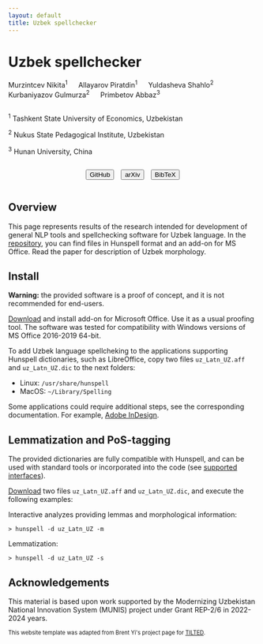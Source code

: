 ```yaml
---
layout: default
title: Uzbek spellchecker
---
```


# Uzbek spellchecker

<!-- Authors -->
<div class="authors">
  <div>
    Murzintcev&nbsp;Nikita<sup>1</sup>
    &emsp;
    Allayarov&nbsp;Piratdin<sup>1</sup>
    &emsp;
    Yuldasheva&nbsp;Shahlo<sup>2</sup>
    &emsp;
    Kurbaniyazov&nbsp;Gulmurza<sup>2</sup>
    &emsp;
    Primbetov&nbsp;Abbaz<sup>3</sup>
  </div>
</div>

<div style="height: 1em"></div>

<!-- Affiliations -->
<div class="affiliations">
  <p><sup>1</sup> Tashkent State University of Economics, Uzbekistan</p>
  <p><sup>2</sup> Nukus State Pedagogical Institute, Uzbekistan</p>
  <p><sup>3</sup> Hunan University, China</p>
</div>
<div style="height: 1em"></div>

<!-- Links -->
<div
  style="
    display: flex;
    justify-content: center;
    gap: 0.5em 1em;
    flex-wrap: wrap;
  "
>
  <a href="https://github.com/uzbek-spell/spellchecker" target="_blank">
    <button>
      <i class="ti ti-brand-github"></i>
      GitHub
    </button>
  </a>
  <a href="https://arxiv.org/abs/" target="_blank">
    <button>
      <i class="ti ti-article"></i>
      arXiv
    </button>
  </a>
  <script type="text/javascript">
    function toggleBibtex() {
      const $bibtex = $("#bibtex");
      $bibtex.css(
        "display",
        $bibtex.css("display") === "none" ? "block" : "none",
      );
    }
  </script>
  <a onclick="toggleBibtex()">
    <button>
      <i class="ti ti-book-2"></i>
      BibTeX
    </button>
  </a>
</div>

<section id="bibtex" style="display: none">
  <div style="height: 1em"></div>
  <div style="height: 1em"></div>
  <p>
    <code>
      Waiting for publication…
    </code>
  </p>
</section>

<div style="height: 1em"></div>


## Overview

  This page represents results of the research intended for development of general NLP tools and spellchecking software for Uzbek language. In the [repository](https://github.com/uzbek-spell/spellchecker/releases), you can find files in Hunspell format and an add-on for MS Office. Read the paper for description of Uzbek morphology.


## Install

**Warning:** the provided software is a proof of concept, and it is not recommended for end-users.

[Download](https://github.com/uzbek-spell/spellchecker/releases) and install add-on for Microsoft Office. Use it as a usual proofing tool. The software was tested for compatibility with Windows versions of MS Office 2016-2019 64-bit.

To add Uzbek language spellcheking to the applications supporting Hunspell dictionaries, such as LibreOffice, copy two files `uz_Latn_UZ.aff` and  `uz_Latn_UZ.dic` to the next folders:

- Linux: `/usr/share/hunspell`
- MacOS: `~/Library/Spelling`

Some applications could require additional steps, see the corresponding documentation. For example, [Adobe InDesign](https://helpx.adobe.com/indesign/kb/add_cs_dictionaries.html).


## Lemmatization and PoS-tagging

The provided dictionaries are fully compatible with Hunspell, and can be used with standard tools or incorporated into the code (see [supported interfaces](http://hunspell.github.io/)).

[Download](https://github.com/uzbek-spell/spellchecker/releases) two files `uz_Latn_UZ.aff` and  `uz_Latn_UZ.dic`, and execute the following examples:

Interactive analyzes providing lemmas and morphological information:

```
> hunspell -d uz_Latn_UZ -m
```

Lemmatization:

```
> hunspell -d uz_Latn_UZ -s
```


## Acknowledgements

This material is based upon work supported by the Modernizing Uzbekistan National Innovation System (MUNIS) project under Grant REP-2/6 in 2022-2024 years.

<div style="font-size: 0.8em">
This website template was adapted from Brent Yi's project page for <a href="https://brentyi.github.io/tilted/">TILTED</a>.
</div>
